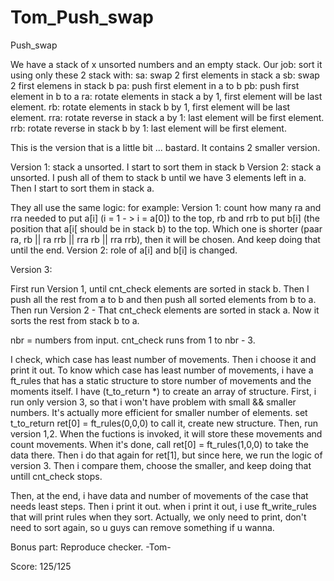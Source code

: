 # Tom_Push_swap
Push_swap

We have a stack of x unsorted numbers and an empty stack.
Our job: sort it using only these 2 stack with:
sa: swap 2 first elements in stack a
sb: swap 2 first elemens in stack b
pa: push first element in a to b
pb: push first element in b to a
ra: rotate elements in stack a by 1, first element will be last element.
rb: rotate elements in stack b by 1, first element will be last element.
rra: rotate reverse in stack a by 1: last element will be first element.
rrb: rotate reverse in stack b by 1: last element will be first element.

This is the version that is a little bit ... bastard. It contains 2 smaller version.

Version 1: stack a unsorted. I start to sort them in stack b
Version 2: stack a unsorted. I push all of them to stack b until we have 3 elements left in a. Then I start to sort them in stack a.

They all use the same logic: for example:
Version 1: count how many ra and rra needed to put a[i] (i = 1 - > i = a[0]) to the top, rb and rrb to put b[i] (the position that a[i[ should be in stack b) to the top.
Which one is shorter (paar ra, rb || ra rrb || rra rb || rra rrb), then it will be chosen. And keep doing that until the end.
Version 2: role of a[i] and b[i] is changed.

Version 3:

First run Version 1, until cnt_check elements are sorted in stack b.
Then I push all the rest from a to b and then push all sorted elements from b to a.
Then run Version 2 - That cnt_check elements are sorted in stack a. Now it sorts the rest from stack b to a.

nbr = numbers from input.
cnt_check runs from 1 to nbr - 3.

I check, which case has least number of movements. Then i choose it and print it out.
To know which case has least number of movements, i have a ft_rules that has a static structure to store number of movements and the moments itself.
I have (t_to_return *) to create an array of structure.
First, i run only version 3, so that i won't have problem with small && smaller numbers. It's actually more efficient for smaller number of elements.
set t_to_return ret[0] = ft_rules(0,0,0) to call it, create new structure. Then, run version 1,2. When the fuctions is invoked, it will store these movements and count movements.
When it's done, call ret[0] = ft_rules(1,0,0) to take the data there.
Then i do that again for ret[1], but since here, we run the logic of version 3.
Then i compare them, choose the smaller, and keep doing that untill cnt_check stops.

Then, at the end, i have data and number of movements of the case that needs least steps. Then i print it out. when i print it out, i use ft_write_rules that will print rules when they sort.
Actually, we only need to print, don't need to sort again, so u guys can remove something if u wanna.

Bonus part: Reproduce checker.
-Tom-

Score: 125/125
